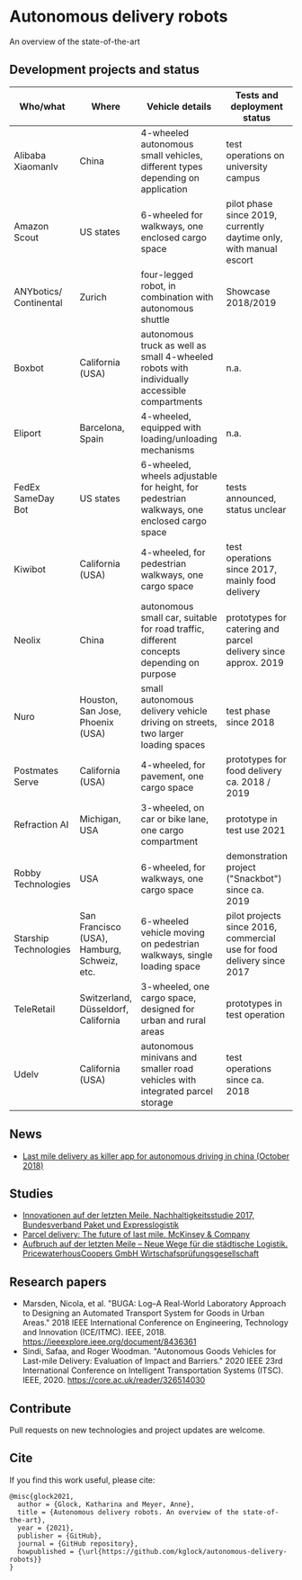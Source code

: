 # Autonomous delivery robots
An overview of the state-of-the-art 


## Development projects and status

| Who/what   | Where   |  Vehicle details   |  Tests and deployment status   | Links  |
--- | --- | --- | --- | ---
Alibaba Xiaomanlv | China | 4-wheeled autonomous small vehicles, different types depending on application | test operations on university campus | 
Amazon Scout | US states | 6-wheeled for walkways, one enclosed cargo space | pilot phase since 2019, currently daytime only, with manual escort |
ANYbotics/ Continental | Zurich | four-legged robot, in combination with autonomous shuttle |	Showcase 2018/2019
Boxbot | California (USA) | autonomous truck as well as small 4-wheeled robots with individually accessible compartments | n.a. | 
Eliport | Barcelona, Spain | 4-wheeled, equipped with loading/unloading mechanisms | n.a. | 
FedEx SameDay Bot | US states | 6-wheeled, wheels adjustable for height, for pedestrian walkways, one enclosed cargo space | tests announced, status unclear 
Kiwibot | California (USA) | 4-wheeled, for pedestrian walkways, one cargo space | test operations since 2017, mainly food delivery |  
Neolix | China | autonomous small car, suitable for road traffic, different concepts depending on purpose | prototypes for catering and parcel delivery since approx. 2019 | 
Nuro | 	Houston, San Jose, Phoenix (USA) | small autonomous delivery vehicle driving on streets, two larger loading spaces | test phase since 2018 | 
Postmates Serve | California (USA) | 4-wheeled, for pavement, one cargo space | prototypes for food delivery ca. 2018 / 2019 | 
Refraction AI | Michigan, USA | 3-wheeled, on car or bike lane, one cargo compartment | prototype in test use 2021 | 
Robby Technologies | USA | 6-wheeled, for walkways, one cargo space | demonstration project ("Snackbot") since ca. 2019 | 
Starship Technologies  | San Francisco (USA), Hamburg, Schweiz, etc. | 6-wheeled vehicle moving on pedestrian walkways, single loading space | pilot projects since 2016, commercial use for food delivery since 2017 | 
TeleRetail | Switzerland, Düsseldorf, California | 3-wheeled, one cargo space, designed for urban and rural areas | prototypes in test operation |
Udelv  | California (USA) | autonomous minivans and smaller road vehicles with integrated parcel storage | test operations since ca. 2018 |


## News 

- [Last mile delivery as killer app for autonomous driving in china (October 2018)](https://dl.acm.org/doi/pdf/10.1145/3239552)

## Studies

- [Innovationen auf der letzten Meile. Nachhaltigkeitsstudie 2017, Bundesverband Paket und Expresslogistik](https://www.biek.de/download.html?getfile=508)
- [Parcel delivery: The future of last mile. McKinsey & Company](https://www.mckinsey.com/~/media/mckinsey/industries/travel%20transport%20and%20logistics/our%20insights/how%20customer%20demands%20are%20reshaping%20last%20mile%20delivery/parcel_delivery_the_future_of_last_mile.ashx)
- [Aufbruch auf der letzten Meile – Neue Wege für die städtische Logistik. PricewaterhousCoopers GmbH Wirtschafsprüfungsgesellschaft](https://www.pwc.de/de/transport-und-logistik/aufbruch-auf-der-letzten-meile-neue-wege-fuer-die-staedtische-logistik.html)

## Research papers

- Marsden, Nicola, et al. "BUGA: Log–A Real-World Laboratory Approach to Designing an Automated Transport System for Goods in Urban Areas." 2018 IEEE International Conference on Engineering, Technology and Innovation (ICE/ITMC). IEEE, 2018. https://ieeexplore.ieee.org/document/8436361
- Sindi, Safaa, and Roger Woodman. "Autonomous Goods Vehicles for Last-mile Delivery: Evaluation of Impact and Barriers." 2020 IEEE 23rd International Conference on Intelligent Transportation Systems (ITSC). IEEE, 2020. https://core.ac.uk/reader/326514030

## Contribute
Pull requests on new technologies and project updates are welcome.


## Cite

If you find this work useful, please cite:
```
@misc{glock2021,
  author = {Glock, Katharina and Meyer, Anne},
  title = {Autonomous delivery robots. An overview of the state-of-the-art},
  year = {2021},
  publisher = {GitHub},
  journal = {GitHub repository},
  howpublished = {\url{https://github.com/kglock/autonomous-delivery-robots}}
}
```
